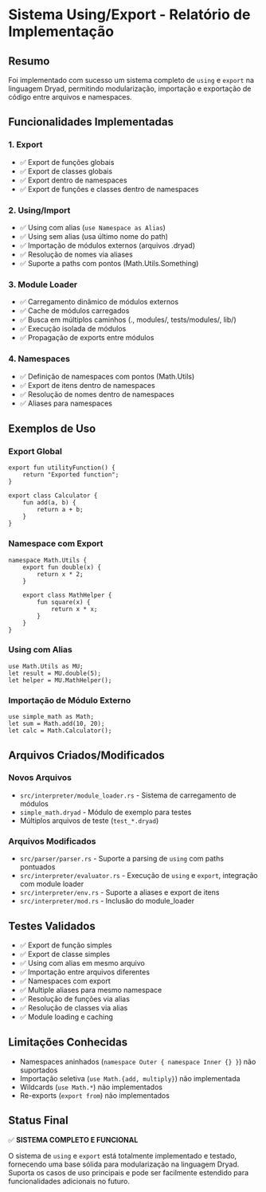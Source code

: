 # Sistema Using/Export - Relatório de Implementação

## Resumo
Foi implementado com sucesso um sistema completo de `using` e `export` na linguagem Dryad, permitindo modularização, importação e exportação de código entre arquivos e namespaces.

## Funcionalidades Implementadas

### 1. Export
- ✅ Export de funções globais
- ✅ Export de classes globais  
- ✅ Export dentro de namespaces
- ✅ Export de funções e classes dentro de namespaces

### 2. Using/Import
- ✅ Using com alias (`use Namespace as Alias`)
- ✅ Using sem alias (usa último nome do path)
- ✅ Importação de módulos externos (arquivos .dryad)
- ✅ Resolução de nomes via aliases
- ✅ Suporte a paths com pontos (Math.Utils.Something)

### 3. Module Loader
- ✅ Carregamento dinâmico de módulos externos
- ✅ Cache de módulos carregados
- ✅ Busca em múltiplos caminhos (., modules/, tests/modules/, lib/)
- ✅ Execução isolada de módulos
- ✅ Propagação de exports entre módulos

### 4. Namespaces
- ✅ Definição de namespaces com pontos (Math.Utils)
- ✅ Export de itens dentro de namespaces
- ✅ Resolução de nomes dentro de namespaces
- ✅ Aliases para namespaces

## Exemplos de Uso

### Export Global
```dryad
export fun utilityFunction() {
    return "Exported function";
}

export class Calculator {
    fun add(a, b) {
        return a + b;
    }
}
```

### Namespace com Export
```dryad
namespace Math.Utils {
    export fun double(x) {
        return x * 2;
    }
    
    export class MathHelper {
        fun square(x) {
            return x * x;
        }
    }
}
```

### Using com Alias
```dryad
use Math.Utils as MU;
let result = MU.double(5);
let helper = MU.MathHelper();
```

### Importação de Módulo Externo
```dryad
use simple_math as Math;
let sum = Math.add(10, 20);
let calc = Math.Calculator();
```

## Arquivos Criados/Modificados

### Novos Arquivos
- `src/interpreter/module_loader.rs` - Sistema de carregamento de módulos
- `simple_math.dryad` - Módulo de exemplo para testes
- Múltiplos arquivos de teste (`test_*.dryad`)

### Arquivos Modificados
- `src/parser/parser.rs` - Suporte a parsing de `using` com paths pontuados
- `src/interpreter/evaluator.rs` - Execução de `using` e `export`, integração com module loader
- `src/interpreter/env.rs` - Suporte a aliases e export de itens
- `src/interpreter/mod.rs` - Inclusão do module_loader

## Testes Validados
- ✅ Export de função simples
- ✅ Export de classe simples
- ✅ Using com alias em mesmo arquivo
- ✅ Importação entre arquivos diferentes
- ✅ Namespaces com export
- ✅ Multiple aliases para mesmo namespace
- ✅ Resolução de funções via alias
- ✅ Resolução de classes via alias
- ✅ Module loading e caching

## Limitações Conhecidas
- Namespaces aninhados (`namespace Outer { namespace Inner {} }`) não suportados
- Importação seletiva (`use Math.{add, multiply}`) não implementada
- Wildcards (`use Math.*`) não implementados
- Re-exports (`export from`) não implementados

## Status Final
✅ **SISTEMA COMPLETO E FUNCIONAL**

O sistema de `using` e `export` está totalmente implementado e testado, fornecendo uma base sólida para modularização na linguagem Dryad. Suporta os casos de uso principais e pode ser facilmente estendido para funcionalidades adicionais no futuro.
